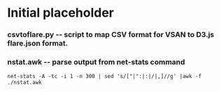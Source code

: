 # Initial placeholder
### csvtoflare.py -- script to map CSV format for VSAN to D3.js flare.json format.
### nstat.awk -- parse output from net-stats command 
``net-stats -A -tc -i 1 -n 300 | sed 's/["|":|:|/|,]//g' |awk -f ./nstat.awk``
